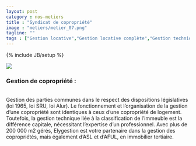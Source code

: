 ```yaml
---
layout: post
category : nos-metiers
title : "Syndicat de copropriété"
image : "metiers/metier_07.png"
tagline: ""
tags : ["Gestion locative","Gestion locative complète","Gestion technique et charges","Gestion d'entrepôts"]
---
```

{% include JB/setup %}
<div class="row">
    <div class="col-md-12 col-lg-12">
      <div class="thumbnail">
        <img src="{{ ASSET_PATH }}/metiers/img/metiertop2_03.jpg" class="img-responsive">
      </div>
    </div>
    <div class="col-md-12 col-lg-12 text-center">
    <p>
      <h3>Gestion de copropriété : </h3><br />
     Gestion des parties communes dans le respect des dispositions législatives (loi 1965, loi SRU, loi Alur). Le fonctionnement et l’organisation de la gestion d’une copropriété sont identiques à ceux d’une copropriété de logement. Toutefois, la gestion technique liée à la classification de l’immeuble est la différence capitale, nécessitant l’expertise d’un professionnel. Avec plus de 200 000 m2 gérés, Elygestion est votre partenaire dans la gestion des copropriétés, mais également d’ASL et d’AFUL, en immobilier tertiaire.
    </p>
</div>
